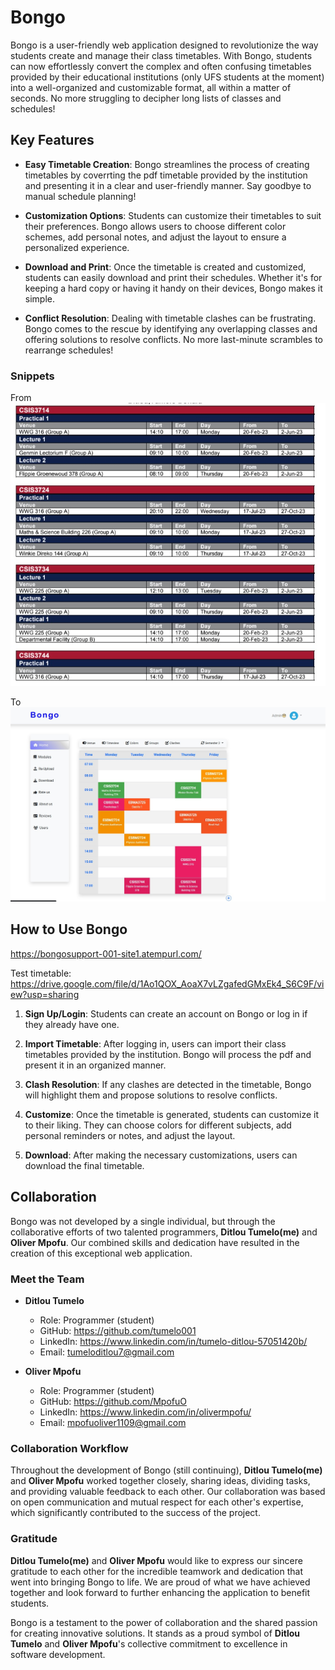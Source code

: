 # Bongo 

Bongo is a user-friendly web application designed to revolutionize the way students create and manage their class timetables. With Bongo, students can now effortlessly convert the complex and often confusing timetables provided by their educational institutions 
(only UFS students at the moment) into a well-organized and customizable format, all within a matter of seconds. No more struggling to decipher long lists of classes and schedules!

## Key Features
- **Easy Timetable Creation**: Bongo streamlines the process of creating timetables by coverrting the pdf timetable provided by the institution and presenting it in a clear and user-friendly manner. Say goodbye to manual schedule planning!

- **Customization Options**: Students can customize their timetables to suit their preferences. Bongo allows users to choose different color schemes, add personal notes, and adjust the layout to ensure a personalized experience.

- **Download and Print**: Once the timetable is created and customized, students can easily download and print their schedules. Whether it's for keeping a hard copy or having it handy on their devices, Bongo makes it simple.

- **Conflict Resolution**: Dealing with timetable clashes can be frustrating. Bongo comes to the rescue by identifying any overlapping classes and offering solutions to resolve conflicts. No more last-minute scrambles to rearrange schedules!

### Snippets 
From 
![before](./timetable.jpg)

To 
![after](./bongotable.jpg)

## How to Use Bongo
https://bongosupport-001-site1.atempurl.com/ 

Test timetable:  https://drive.google.com/file/d/1Ao1QOX_AoaX7vLZgafedGMxEk4_S6C9F/view?usp=sharing 

1. **Sign Up/Login**: Students can create an account on Bongo or log in if they already have one.

2. **Import Timetable**: After logging in, users can import their class timetables provided by the institution. Bongo will process the pdf and present it in an organized manner.

3. **Clash Resolution**: If any clashes are detected in the timetable, Bongo will highlight them and propose solutions to resolve conflicts.

4. **Customize**: Once the timetable is generated, students can customize it to their liking. They can choose colors for different subjects, add personal reminders or notes, and adjust the layout.

5. **Download**: After making the necessary customizations, users can download the final timetable.

## Collaboration

Bongo was not developed by a single individual, but through the collaborative efforts of two talented programmers, **Ditlou Tumelo(me)** and **Oliver Mpofu**. Our combined skills and dedication have resulted in the creation of this exceptional web application.

### Meet the Team

- **Ditlou Tumelo**
  - Role: Programmer (student)
  - GitHub: https://github.com/tumelo001
  - LinkedIn: https://www.linkedin.com/in/tumelo-ditlou-57051420b/
  - Email: tumeloditlou7@gmail.com

- **Oliver Mpofu**
  - Role: Programmer (student)
  - GitHub: https://github.com/MpofuO
  - LinkedIn: https://www.linkedin.com/in/olivermpofu/
  - Email: 	mpofuoliver1109@gmail.com

### Collaboration Workflow

Throughout the development of Bongo (still continuing), **Ditlou Tumelo(me)** and **Oliver Mpofu** worked together closely, sharing ideas, dividing tasks, and providing valuable feedback to each other. Our collaboration was based on open communication and mutual respect for each other's expertise, which significantly contributed to the success of the project.

### Gratitude

**Ditlou Tumelo(me)** and **Oliver Mpofu** would like to express our sincere gratitude to each other for the incredible teamwork and dedication that went into bringing Bongo to life. We are proud of what we have achieved together and look forward to further enhancing the application to benefit students.

Bongo is a testament to the power of collaboration and the shared passion for creating innovative solutions. It stands as a proud symbol of **Ditlou Tumelo** and **Oliver Mpofu**'s collective commitment to excellence in software development.
